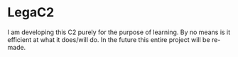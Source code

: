 # LegaC2
I am developing this C2 purely for the purpose of learning. By no means is it efficient at what it does/will do. In the future this entire project will be re-made.
